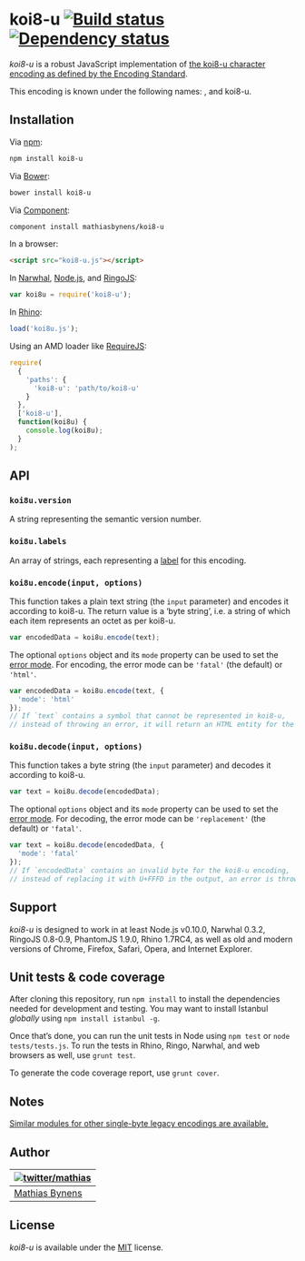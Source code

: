 # koi8-u [![Build status](https://travis-ci.org/mathiasbynens/koi8-u.svg?branch=master)](https://travis-ci.org/mathiasbynens/koi8-u) [![Dependency status](https://gemnasium.com/mathiasbynens/koi8-u.svg)](https://gemnasium.com/mathiasbynens/koi8-u)

_koi8-u_ is a robust JavaScript implementation of [the koi8-u character encoding as defined by the Encoding Standard](http://encoding.spec.whatwg.org/#koi8-u).

This encoding is known under the following names: , and koi8-u.

## Installation

Via [npm](http://npmjs.org/):

```bash
npm install koi8-u
```

Via [Bower](http://bower.io/):

```bash
bower install koi8-u
```

Via [Component](https://github.com/component/component):

```bash
component install mathiasbynens/koi8-u
```

In a browser:

```html
<script src="koi8-u.js"></script>
```

In [Narwhal](http://narwhaljs.org/), [Node.js](http://nodejs.org/), and [RingoJS](http://ringojs.org/):

```js
var koi8u = require('koi8-u');
```

In [Rhino](http://www.mozilla.org/rhino/):

```js
load('koi8u.js');
```

Using an AMD loader like [RequireJS](http://requirejs.org/):

```js
require(
  {
    'paths': {
      'koi8-u': 'path/to/koi8-u'
    }
  },
  ['koi8-u'],
  function(koi8u) {
    console.log(koi8u);
  }
);
```

## API

### `koi8u.version`

A string representing the semantic version number.

### `koi8u.labels`

An array of strings, each representing a [label](http://encoding.spec.whatwg.org/#label) for this encoding.

### `koi8u.encode(input, options)`

This function takes a plain text string (the `input` parameter) and encodes it according to koi8-u. The return value is a ‘byte string’, i.e. a string of which each item represents an octet as per koi8-u.

```js
var encodedData = koi8u.encode(text);
```

The optional `options` object and its `mode` property can be used to set the [error mode](http://encoding.spec.whatwg.org/#error-mode). For encoding, the error mode can be `'fatal'` (the default) or `'html'`.

```js
var encodedData = koi8u.encode(text, {
  'mode': 'html'
});
// If `text` contains a symbol that cannot be represented in koi8-u,
// instead of throwing an error, it will return an HTML entity for the symbol.
```

### `koi8u.decode(input, options)`

This function takes a byte string (the `input` parameter) and decodes it according to koi8-u.

```js
var text = koi8u.decode(encodedData);
```

The optional `options` object and its `mode` property can be used to set the [error mode](http://encoding.spec.whatwg.org/#error-mode). For decoding, the error mode can be `'replacement'` (the default) or `'fatal'`.

```js
var text = koi8u.decode(encodedData, {
  'mode': 'fatal'
});
// If `encodedData` contains an invalid byte for the koi8-u encoding,
// instead of replacing it with U+FFFD in the output, an error is thrown.
```

## Support

_koi8-u_ is designed to work in at least Node.js v0.10.0, Narwhal 0.3.2, RingoJS 0.8-0.9, PhantomJS 1.9.0, Rhino 1.7RC4, as well as old and modern versions of Chrome, Firefox, Safari, Opera, and Internet Explorer.

## Unit tests & code coverage

After cloning this repository, run `npm install` to install the dependencies needed for development and testing. You may want to install Istanbul _globally_ using `npm install istanbul -g`.

Once that’s done, you can run the unit tests in Node using `npm test` or `node tests/tests.js`. To run the tests in Rhino, Ringo, Narwhal, and web browsers as well, use `grunt test`.

To generate the code coverage report, use `grunt cover`.

## Notes

[Similar modules for other single-byte legacy encodings are available.](https://www.npmjs.org/browse/keyword/legacy-encoding)

## Author

| [![twitter/mathias](https://gravatar.com/avatar/24e08a9ea84deb17ae121074d0f17125?s=70)](https://twitter.com/mathias "Follow @mathias on Twitter") |
|---|
| [Mathias Bynens](http://mathiasbynens.be/) |

## License

_koi8-u_ is available under the [MIT](http://mths.be/mit) license.
